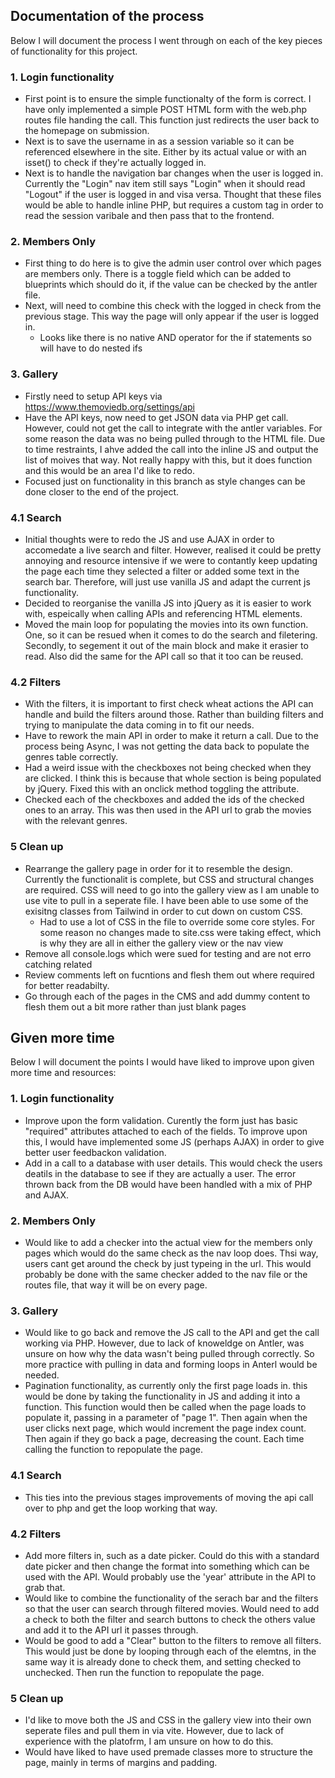 ## Documentation of the process

Below I will document the process I went through on each of the key pieces of functionality for this project. 

### 1. Login functionality
- First point is to ensure the simple functionalty of the form is correct. I have only implemented a simple
POST HTML form with the web.php routes file handing the call. This function just redirects the user back to the homepage on submission. 
- Next is to save the username in as a session variable so it can be referenced elsewhere in the site. Either by its actual value or with an isset() to check if they're actually logged in. 
- Next is to handle the navigation bar changes when the user is logged in. Currently the "Login" nav item still says "Login" when it should read "Logout" if the user is logged in and visa versa. Thought that these files would be able to handle inline PHP, but requires a custom tag in order to read the session varibale and then pass that to the frontend. 

### 2. Members Only
- First thing to do here is to give the admin user control over which pages are members only. There is a toggle field which can be added to blueprints which should do it, if the value can be checked by the antler file.
- Next, will need to combine this check with the logged in check from the previous stage. This way the page will only appear if the user is logged in. 
    - Looks like there is no native AND operator for the if statements so will have to do nested ifs

### 3. Gallery
- Firstly need to setup API keys via https://www.themoviedb.org/settings/api
- Have the API keys, now need to get JSON data via PHP get call. However, could not get the call to integrate with the antler variables. For some reason the data was no being pulled through to the HTML file. Due to time restraints, I ahve added the call into the inline JS and output the list of moives that way. Not really happy with this, but it does function and this would be an area I'd like to redo. 
- Focused just on functionality in this branch as style changes can be done closer to the end of the project. 

### 4.1 Search
- Initial thoughts were to redo the JS and use AJAX in order to accomedate a live search and filter. However, realised it could be pretty annoying and resource intensive if we were to contantly keep updating the page each time they selected a filter or added some text in the search bar. Therefore, will just use vanilla JS and adapt the current js functionality. 
- Decided to reorganise the vanilla JS into jQuery as it is easier to work with, espeically when calling APIs and referencing HTML elements. 
- Moved the main loop for populating the movies into its own function. One, so it can be resued when it comes to do the search and filetering. Secondly, to segement it out of the main block and make it erasier to read. Also did the same for the API call so that it too can be reused. 

### 4.2 Filters
- With the filters, it is important to first check wheat actions the API can handle and build the filters around those. Rather than building filters and trying to manipulate the data coming in to fit our needs. 
- Have to rework the main API in order to make it return a call. Due to the process being Async, I was not getting the data back to populate the genres table correctly. 
- Had a weird issue with the checkboxes not being checked when they are clicked. I think this is because that whole section is being populated by jQuery. Fixed this with an onclick method toggling the attribute.
- Checked each of the checkboxes and added the ids of the checked ones to an array. This was then used in the API url to grab the movies with the relevant genres.   

### 5 Clean up
- Rearrange the gallery page in order for it to resemble the design. Currently the functionalit is complete, but CSS and structural changes are required. CSS will need to go into the gallery view as I am unable to use vite to pull in a seperate file. I have been able to use some of the exisitng classes from Tailwind in order to cut down on custom CSS. 
    - Had to use a lot of CSS in the file to override some core styles. For some reason no changes made to site.css were taking effect, which is why they are all in either the gallery view or the nav view
- Remove all console.logs which were sued for testing and are not erro catching related
- Review comments left on fucntions and flesh them out where required for better readabilty. 
- Go through each of the pages in the CMS and add dummy content to flesh them out a bit more rather than just blank pages

## Given more time

Below I will document the points I would have liked to improve upon given more time and resources:

### 1. Login functionality
- Improve upon the form validation. Curently the form just has basic "required" attributes attached to each of the fields. To improve upon this, I would have implemented some JS (perhaps AJAX) in order to give better user feedbackon validation. 
- Add in a call to a database with user details. This would check the users deatils in the database to see if they are actually a user. The error thrown back from the DB would have been handled with a mix of PHP and AJAX. 

### 2. Members Only
- Would like to add a checker into the actual view for the members only pages which would do the same check as the nav loop does. Thsi way, users cant get around the check by just typeing in the url. This would probably be done with the same checker added to the nav file or the routes file, that way it will be on every page.

### 3. Gallery
- Would like to go back and remove the JS call to the API and get the call working via PHP. However, due to lack of knoweldge on Antler, was unsure on how why the data wasn't being pulled through correctly. So more practice with pulling in data and forming loops in Anterl would be needed.
- Pagination functionality, as currently only the first page loads in. this would be done by taking the functionality in JS and adding it into a function. This function would then be called when the page loads to populate it, passing in a parameter of "page 1". Then again when the user clicks next page, which would increment the page index count. Then again if they go back a page, decreasing the count. Each time calling the function to repopulate the page. 

### 4.1 Search
- This ties into the previous stages improvements of moving the api call over to php and get the loop working that way. 

### 4.2 Filters
- Add more filters in, such as a date picker. Could do this with a standard date picker and then change the format into something which can be used with the API. Would probably use the 'year' attribute in the API to grab that. 
- Would like to combine the functionality of the serach bar and the filters so that the user can search through filtered movies. Would need to add a check to both the filter and search buttons to check the others value and add it to the API url it passes through. 
- Would be good to add a "Clear" button to the filters to remove all filters. This would just be done by looping through each of the elemtns, in the same way it is already done to check them, and setting checked to unchecked. Then run the function to repopulate the page. 

### 5 Clean up
- I'd like to move both the JS and CSS in the gallery view into their own seperate files and pull them in via vite. However, due to lack of experience with the platofrm, I am unsure on how to do this. 
- Would have liked to have used premade classes more to structure the page, mainly in terms of margins and padding. 